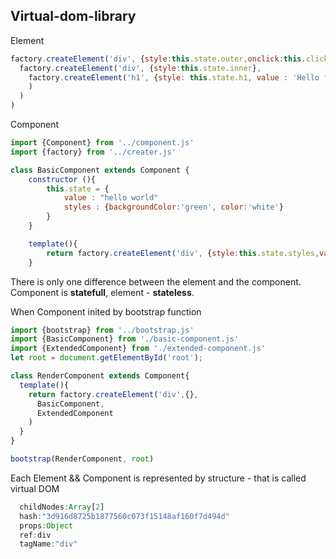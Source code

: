 ## Virtual-dom-library
Element
``` javascript
factory.createElement('div', {style:this.state.outer,onclick:this.clickHandler.bind(this)},
  factory.createElement('div', {style:this.state.inner},
    factory.createElement('h1', {style: this.state.h1, value : 'Hello from Element'}
    )
  )
)
```


Component 
``` javascript
import {Component} from '../component.js'
import {factory} from '../creater.js'

class BasicComponent extends Component {
	constructor (){
    	this.state = {
     		value : "hello world"
            styles : {backgroundColor:'green', color:'white'}
    	}
    }

	template(){
    	return factory.createElement('div', {style:this.state.styles,value:this.state.value},
    }
```
There is only one difference between the element and the component.
Component is **statefull**, element - **stateless**.

When Component inited by bootstrap function
``` javascript
import {bootstrap} from '../bootstrap.js'
import {BasicComponent} from './basic-component.js'
import {ExtendedComponent} from './extended-component.js'
let root = document.getElementById('root');

class RenderComponent extends Component{
  template(){
    return factory.createElement('div',{},
      BasicComponent,
      ExtendedComponent
    )
  }
}

bootstrap(RenderComponent, root)
```

Each Element && Component is represented by structure - that is called virtual DOM
``` javascript
  childNodes:Array[2]
  hash:"3d916d8725b1877560c073f15148af160f7d494d"
  props:Object
  ref:div
  tagName:"div"
```



